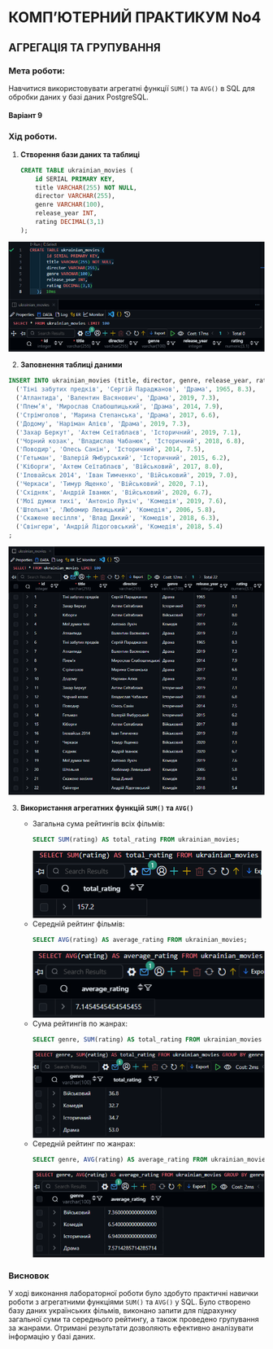 # КОМП’ЮТЕРНИЙ ПРАКТИКУМ No4

## АГРЕГАЦІЯ ТА ГРУПУВАННЯ

### Мета роботи:

Навчитися використовувати агрегатні функції `SUM()` та `AVG()` в SQL для обробки даних у базі даних PostgreSQL.

#### Варіант 9

### Хід роботи.

1. **Створення бази даних та таблиці**  
   ```sql
   CREATE TABLE ukrainian_movies (
       id SERIAL PRIMARY KEY,
       title VARCHAR(255) NOT NULL,
       director VARCHAR(255),
       genre VARCHAR(100),
       release_year INT,
       rating DECIMAL(3,1)
   );
   ```
  
  ![alt text](img/image-8.png)

2. **Заповнення таблиці даними**
```sql
INSERT INTO ukrainian_movies (title, director, genre, release_year, rating) VALUES
  ('Тіні забутих предків', 'Сергій Параджанов', 'Драма', 1965, 8.3),
  ('Атлантида', 'Валентин Васянович', 'Драма', 2019, 7.3),
  ('Плем’я', 'Мирослав Слабошпицький', 'Драма', 2014, 7.9),
  ('Стрімголов', 'Марина Степанська', 'Драма', 2017, 6.6),
  ('Додому', 'Наріман Алієв', 'Драма', 2019, 7.3),
  ('Захар Беркут', 'Ахтем Сеїтаблаєв', 'Історичний', 2019, 7.1),
  ('Чорний козак', 'Владислав Чабанюк', 'Історичний', 2018, 6.8),
  ('Поводир', 'Олесь Санін', 'Історичний', 2014, 7.5),
  ('Гетьман', 'Валерій Ямбурський', 'Історичний', 2015, 6.2),
  ('Кіборги', 'Ахтем Сеїтаблаєв', 'Військовий', 2017, 8.0),
  ('Іловайськ 2014', 'Іван Тимченко', 'Військовий', 2019, 7.0),
  ('Черкаси', 'Тимур Ященко', 'Військовий', 2020, 7.1),
  ('Східняк', 'Андрій Іванюк', 'Військовий', 2020, 6.7),
  ('Мої думки тихі', 'Антоніо Лукіч', 'Комедія', 2019, 7.6),
  ('Штольня', 'Любомир Левицький', 'Комедія', 2006, 5.8),
  ('Скажене весілля', 'Влад Дикий', 'Комедія', 2018, 6.3),
  ('Свінгери', 'Андрій Лідоговський', 'Комедія', 2018, 5.4)
;
```
![alt text](img/image-9.png)

3. **Використання агрегатних функцій `SUM()` та `AVG()`**

   - Загальна сума рейтингів всіх фільмів:
     ```sql
     SELECT SUM(rating) AS total_rating FROM ukrainian_movies;
     ```
     ![alt text](img/image-10.png)
   - Середній рейтинг фільмів:
     ```sql
     SELECT AVG(rating) AS average_rating FROM ukrainian_movies;
     ```
     ![alt text](img/image-11.png)
   - Сума рейтингів по жанрах:
     ```sql
     SELECT genre, SUM(rating) AS total_rating FROM ukrainian_movies GROUP BY genre;
     ```
     ![alt text](img/image-12.png)
   - Середній рейтинг по жанрах:
     ```sql
     SELECT genre, AVG(rating) AS average_rating FROM ukrainian_movies GROUP BY genre;
     ```
     ![alt text](img/image-13.png)

### **Висновок**  

У ході виконання лабораторної роботи було здобуто практичні навички роботи з агрегатними функціями `SUM()` та `AVG()` у SQL. Було створено базу даних українських фільмів, виконано запити для підрахунку загальної суми та середнього рейтингу, а також проведено групування за жанрами. Отримані результати дозволяють ефективно аналізувати інформацію у базі даних.

